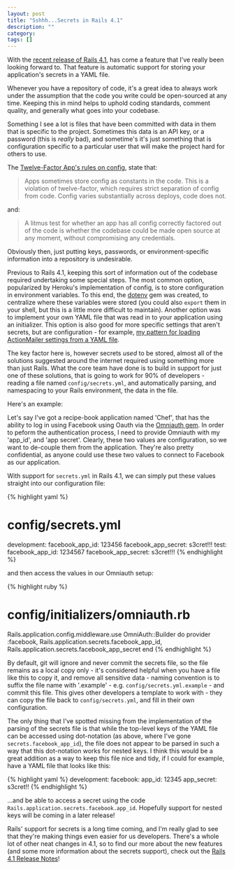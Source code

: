 ```yaml
---
layout: post
title: "Sshhh...Secrets in Rails 4.1"
description: ""
category: 
tags: []
---
```


With the [recent release of Rails 4.1](https://rubygems.org/gems/rails), has come a feature that I've really been looking forward to. That feature is automatic support for storing your application's secrets in a YAML file. 

Whenever you have a repository of code, it's a great idea to always work under the assumption that the code you write could be open-sourced at any time. Keeping this in mind helps to uphold coding standards, comment quality, and generally what goes into your codebase. 

Something I see a lot is files that have been committed with data in them that is specific to the project. Sometimes this data is an API key, or a password (this is _really_ bad), and sometime's it's just something that is configuration specific to a particular user that will make the project hard for others to use.

The [Twelve-Factor App's rules on config](http://12factor.net/config), state that:

> Apps sometimes store config as constants in the code. This is a violation of twelve-factor, which requires strict separation of config from code. Config varies substantially across deploys, code does not. 

and:

> A litmus test for whether an app has all config correctly factored out of the code is whether the codebase could be made open source at any moment, without compromising any credentials.

Obviously then, just putting keys, passwords, or environment-specific information into a repository is undesirable. 

Previous to Rails 4.1, keeping this sort of information out of the codebase required undertaking some special steps. The most common option, popularized by Heroku's implementation of config, is to store configuration in environment variables. To this end, the [dotenv](https://github.com/bkeepers/dotenv) gem was created, to centralize where these variables were stored (you could also `export` them in your shell, but this is a little more difficult to maintain). Another option was to implement your own YAML file that was read in to your application using an initializer. This option is also good for more specific settings that aren't secrets, but are configuration - for example, [my pattern for loading ActionMailer settings from a YAML file](https://gist.github.com/joshmcarthur/9884826).

The key factor here is, however secrets _used_ to be stored, almost all of the solutions suggested around the internet required using something more than just Rails. What the core team have done is to build in support for just one of these solutions, that is going to work for 90% of developers - reading a file named `config/secrets.yml`, and automatically parsing, and namespacing to your Rails environment, the data in the file.

Here's an example:

Let's say I've got a recipe-book application named 'Chef', that has the ability to log in using Facebook using Oauth via the [Omniauth gem](http://rubygems.org/gems/omniauth). In order to peform the authentication process, I need to provide Omniauth with my 'app_id', and 'app secret'. Clearly, these two values are configuration, so we want to de-couple them from the application. They're also pretty confidential, as anyone could use these two values to connect to Facebook as our application.

With support for `secrets.yml` in Rails 4.1, we can simply put these values straight into our configuration file:

{% highlight yaml %}
# config/secrets.yml
development:
  facebook_app_id: 123456
  facebook_app_secret: s3cret!!!
test:
  facebook_app_id: 1234567
  facebook_app_secret: s3cret!!!
{% endhighlight %}

and then access the values in our Omniauth setup:

{% highlight ruby %}
# config/initializers/omniauth.rb
Rails.application.config.middleware.use OmniAuth::Builder do
  provider :facebook, 
           Rails.application.secrets.facebook_app_id, 
           Rails.application.secrets.facebook_app_secret
end
{% endhighlight %}

By default, git will ignore and never commit the secrets file, so the file remains as a local copy only - it's considered helpful when you have a file like this to copy it, and remove all sensitive data - naming convention is to suffix the file name with '.example' - e.g. `config/secrets.yml.example` - and commit this file. This gives other developers a template to work with - they can copy the file back to `config/secrets.yml`, and fill in their own configuration.

The only thing that I've spotted missing from the implementation of the parsing of the secrets file is that while the top-level keys of the YAML file can be accessed using dot-notation (as above, where I've gone `secrets.facebook_app_id`), the file does not appear to be parsed in such a way that this dot-notation works for nested keys. I think this would be a great addition as a way to keep this file nice and tidy, if I could for example, have a YAML file that looks like this:

{% highlight yaml %}
development:
  facebook:
    app_id: 12345
    app_secret: s3cret!!
{% endhighlight %}

...and be able to access a secret using the code `Rails.application.secrets.facebook.app_id`. Hopefully support for nested keys will be coming in a later release!

Rails' support for secrets is a long time coming, and I'm really glad to see that they're making things even easier for us developers. There's a whole lot of other neat changes in 4.1, so to find our more about the new features (and some more information about the secrets support), check out the [Rails 4.1 Release Notes](http://edgeguides.rubyonrails.org/4_1_release_notes.html)!
